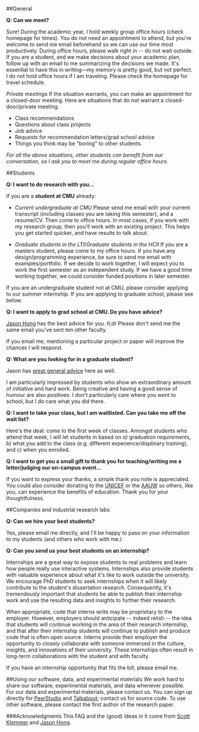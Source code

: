##General

**Q: Can we meet?**

Sure! During the academic year, I hold weekly group office hours (check homepage for times). You do not need an appointment to attend, but you're welcome to send me email beforehand so we can use our time most productively. During office hours, please walk right in -- do not wait outside. If you are a student, and we make decisions about your academic plan, follow up with an email to me summarizing the decisions we made. It's essential to have this in writing—my memory is pretty good, but not perfect. I do not hold office hours if I am traveling. Please check the homepage for travel schedule.

_Private meetings_
If the situation warrants, you can make an appointment for a closed-door meeting. Here are situations that do *not* warrant a closed-door/private meeting.

- Class recommendations
- Questions about class projects
- Job advice
- Requests for recommendation letters/grad school advice
- Things you think may be "boring" to other students.

*For all the above situations, other students can benefit from our conversation, so I ask you to meet me during regular office hours.*  

##Students

**Q: I want to do research with you...**

If you are a **student at CMU** already:

- _Current undergraduate at CMU_ Please send me email with your current transcript (including classes you are taking this semester), and a resume/CV. Then come to office hours. In most cases, if you work with my research group, then you'll work with an existing project. This helps you get started quicker, and have results to talk about.

- _Graduate students in the LTI_/_Graduate students in the HCII_ If you are a masters student, please come to my office hours. If you have any design/programming experience, be sure to send me email with examples/portfolio. If we decide to work together, I will expect you to work the first semester as an independent study. If we have a good time working together, we could consider funded positions in later semester.

If you are an undergraduate student not at CMU, please consider applying to our summer internship. If you are applying to graduate school, please see below.


**Q: I want to apply to grad school at CMU. Do you have advice?**

[Jason Hong](https://www.cs.cmu.edu/~jasonh/faq.html) has the best advice for you. tl;dr Please don't send me the same email you've sent ten other faculty.

If you email me, mentioning a particular project or paper will improve the chances I will respond.

**Q: What are you looking for in a graduate student?**

Jason has [great general advice](https://www.cs.cmu.edu/~jasonh/advice.html) here as well.

I am particularly impressed by students who show an extraordinary amount of initiative and hard work. Being creative and having a good sense of humour are also positives. I don't particularly care where you went to school, but I do care what you did there.  

**Q: I want to take your class, but I am waitlisted. Can you take me off the wait list?**

Here's the deal: come to the first week of classes. Amongst students who attend that week, I will let students in based on _a)_ graduation requirements, _b)_ what you add to the class (e.g. different experience/displinary training), and _c)_ when you enrolled.

**Q: I want to get you a small gift to thank you for teaching/writing me a letter/judging our on-campus event...**

If you want to express your thanks, a simple thank you note is appreciated. You could also consider donating to the [UNICEF](https://www.unicef.org/) or the [AAUW](http://www.aauw.org/) so others, like you, can experience the benefits of education. Thank you for your thoughtfulness. 

##Companies and industrial research labs

**Q: Can we hire your best students?**

Yes, please email me directly, and I'll be happy to pass on your information to my students (and others who work with me.)

**Q: Can you send us your best students on an internship?**

Internships are a great way to expose students to real problems and learn how people really use interactive systems. Internships also provide students with valuable experience about what it's like to work outside the university. We encourage PhD students to seek internships when it will likely contribute to the student's dissertation research. Consequently, it's tremendously important that students be able to publish their internship work and use the resulting data and insights to further their research.

When appropriate, code that interns write may be proprietary to the employer. However, employers should anticipate -- indeed relish -- the idea that students will continue working in the area of their research internship, and that after their internship students will continue to publish and produce code that is often open source. Interns provide their employer the opportunity to closely collaborate with someone immersed in the culture, insights, and innovations of their university. These internships often result in long-term collaborations with the student and with faculty.

If you have an internship opportunity that fits the bill, please email me.

##Using our software, data, and experimental materials
We work hard to share our software, experimental materials, and data whenever possible. For our data and experimental materials, please contact us. You can sign up directly for [PeerStudio](https://www.peerstudio.org) and [Talkabout](https://talkabout.stanford.edu/); contact us for source code. To use other software, please contact the first author of the research paper.  


###Acknowledgments
This FAQ and the (good) ideas in it come from [Scott Klemmer](http://d.ucsd.edu/srk/) and [Jason Hong](http://www.cs.cmu.edu/~jasonh/).
